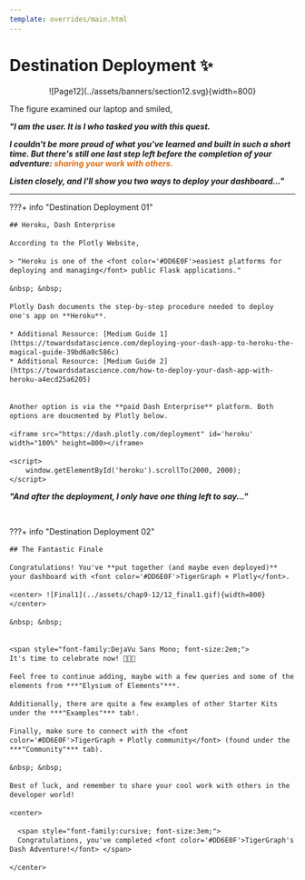 ```yaml
---
template: overrides/main.html
---
```


# Destination Deployment ✨

<center> ![Page12](../assets/banners/section12.svg){width=800} </center>

The figure examined our laptop and smiled,

***"I am the user. It is I who tasked you with this quest.***

***I couldn't be more proud of what you've learned and built in such a short time. But there's still
one last step left before the completion of your adventure: <font color='#DD6E0F'>sharing your work with others.</font>***

***Listen closely, and I'll show you two ways to deploy your dashboard..."***

***

???+ info "Destination Deployment 01"

    ## Heroku, Dash Enterprise

    According to the Plotly Website,

    > "Heroku is one of the <font color='#DD6E0F'>easiest platforms for deploying and managing</font> public Flask applications."

    &nbsp; &nbsp;

    Plotly Dash documents the step-by-step procedure needed to deploy one's app on **Heroku**.

    * Additional Resource: [Medium Guide 1](https://towardsdatascience.com/deploying-your-dash-app-to-heroku-the-magical-guide-39bd6a0c586c)
    * Additional Resource: [Medium Guide 2](https://towardsdatascience.com/how-to-deploy-your-dash-app-with-heroku-a4ecd25a6205)


    Another option is via the **paid Dash Enterprise** platform. Both options are doucmented by Plotly below.

    <iframe src="https://dash.plotly.com/deployment" id='heroku' width="100%" height=800></iframe>

    <script>
    	window.getElementById('heroku').scrollTo(2000, 2000);
    </script>

***"And after the deployment, I only have one thing left to say..."***  

&nbsp; &nbsp;

???+ info "Destination Deployment 02"

    ## The Fantastic Finale

    Congratulations! You've **put together (and maybe even deployed)** your dashboard with <font color='#DD6E0F'>TigerGraph + Plotly</font>.

    <center> ![Final1](../assets/chap9-12/12_final1.gif){width=800} </center>

    &nbsp; &nbsp;


    <span style="font-family:DejaVu Sans Mono; font-size:2em;">
    It's time to celebrate now! 🥳🥳🥳

    Feel free to continue adding, maybe with a few queries and some of the elements from ***"Elysium of Elements"***.

    Additionally, there are quite a few examples of other Starter Kits under the ***"Examples"*** tab!.

    Finally, make sure to connect with the <font color='#DD6E0F'>TigerGraph + Plotly community</font> (found under the ***"Community"*** tab).

    &nbsp; &nbsp;

    Best of luck, and remember to share your cool work with others in the developer world!

    <center>

      <span style="font-family:cursive; font-size:3em;">
      Congratulations, you've completed <font color='#DD6E0F'>TigerGraph's Dash Adventure!</font> </span>

    </center>

&nbsp; &nbsp;
